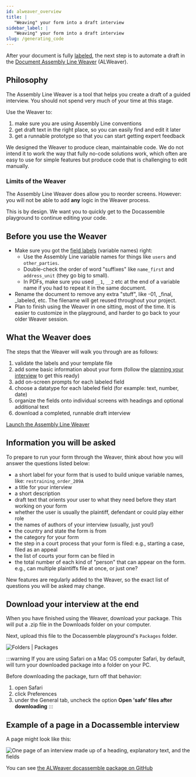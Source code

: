 ```yaml
---
id: alweaver_overview
title: |
   "Weaving" your form into a draft interview
sidebar_label: |
   "Weaving" your form into a draft interview
slug: /generating_code
---
```


<!-- Boilerplate, Baseline, kit, ready to build, some assembly required, something to build on, starting point, blank slate, foundation, groundwork, starter dough, groundwork, spark -->

After your document is fully [labeled](doc_vars_reference.md), the next step is
to automate a draft in the [Document Assembly Line
Weaver](https://apps-dev.suffolklitlab.org/start/ALWeaver/assembly_line?new_session=1)
(ALWeaver).

## Philosophy

The Assembly Line Weaver is a tool that helps you create a draft of a guided
interview. You should not spend very much of your time at this stage.

Use the Weaver to:

1. make sure you are using Assembly Line conventions
1. get draft text in the right place, so you can easily find and edit it later
1. get a runnable prototype so that you can start getting expert feedback

We designed the Weaver to produce clean, maintainable code. We do not
intend it to work the way that fully no-code solutions work, which often
are easy to use for simple features but produce code that is challenging
to edit manually.

### Limits of the Weaver

The Assembly Line Weaver does allow you to reorder screens. However:
you will not be able to add **any** logic in the Weaver process.

This is by design. We want you to quickly get to the Docassemble playground
to continue editing your code.

## Before you use the Weaver

* Make sure you got the [field labels](label_variables) (variable names) right:
    * Use the Assembly Line variable names for things like `users` and `other_parties`.
    * Double-check the order of word "suffixes" like `name_first` and `address_unit` (they go big to small).
    * In PDFs, make sure you used `__1`, `__2` etc at the end of a variable name if you had to repeat it in the same document.
* Rename the document to remove any extra "stuff", like -01, _final, _labeled, etc. The filename will get reused throughout your project.
* Plan to finish using the Weaver in one sitting, most of the time. It is easier to customize in the playground, and harder to go
  back to your older Weaver session.

## What the Weaver does

The steps that the Weaver will walk you through are as follows:

1. validate the labels and your template file
1. add some basic information about your form (follow the [planning your interview](/get_started/plan_interview.md) to get this ready)
1. add on-screen prompts for each labeled field
1. choose a datatype for each labeled field (for example: text, number, date)
1. organize the fields onto individual screens with headings and optional additional text
1. download a completed, runnable draft interview

[Launch the Assembly Line Weaver](https://apps-dev.suffolklitlab.org/start/ALWeaver/assembly_line?new_session=1)

## Information you will be asked

To prepare to run your form through the Weaver, think about how you will answer
the questions listed below:

* a short label for your form that is used to build unique variable names, like:
  `restraining_order_209A`
* a title for your interview
* a short description
* draft text that orients your user to what they need before they start working
  on your form
* whether the user is usually the plaintiff, defendant or could play either role
* the names of authors of your interview (usually, just you!)
* the country and state the form is from
* the category for your form
* the step in a court process that your form is filed: e.g., starting a case,
  filed as an appeal
* the list of courts your form can be filed in
* the total number of each kind of "person" that can appear on the form. e.g.,
  can multiple plaintiffs file at once, or just one?

New features are regularly added to the Weaver, so the exact list of questions
you will be asked may change.

## Download your interview at the end

When you have finished using the Weaver, download your package. This will put a
.zip file in the Downloads folder on your computer.

Next, upload this file to the Docassemble playground's `Packages` folder.

![Folders | Packages ](./assets/playground_packages_menu.png)

:::warning If you are using Safari on a Mac OS computer
Safari, by default, will turn your downloaded package into
a folder on your PC.

Before downloading the package, turn off that behavior:

1. open Safari
1. click Preferences
1. under the General tab, uncheck the option **Open 'safe' files after downloading**
:::

## Example of a page in a Docassemble interview
A page might look like this:

![One page of an interview made up of a heading, explanatory text, and the fields](./assets/interview_screen_or_page.png)

You can see [the ALWeaver docassemble package on GitHub](https://github.com/suffolkLITLab/docassemble-ALWeaver)
